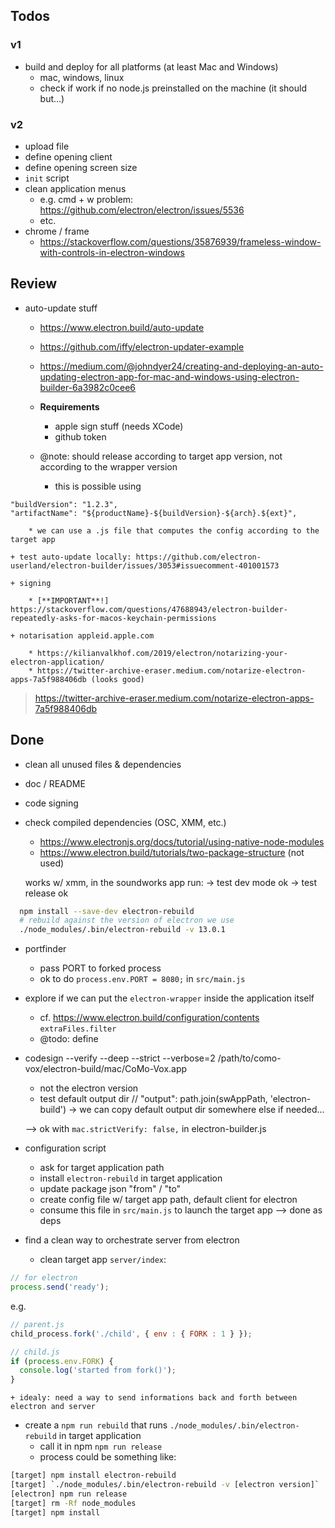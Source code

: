 ## Todos

### v1

- build and deploy for all platforms (at least Mac and Windows)
    + mac, windows, linux
    + check if work if no node.js preinstalled on the machine (it should but...)

### v2

- upload file
- define opening client
- define opening screen size
- `init` script
- clean application menus
    + e.g. cmd + w problem: https://github.com/electron/electron/issues/5536
    + etc.
- chrome / frame
    + https://stackoverflow.com/questions/35876939/frameless-window-with-controls-in-electron-windows


## Review

- auto-update stuff
    + https://www.electron.build/auto-update
    + https://github.com/iffy/electron-updater-example
    + https://medium.com/@johndyer24/creating-and-deploying-an-auto-updating-electron-app-for-mac-and-windows-using-electron-builder-6a3982c0cee6 

    + **Requirements**
        * apple sign stuff (needs XCode)
        * github token

    + @note: should release according to target app version, not according to the wrapper version
        * this is possible using
```
"buildVersion": "1.2.3",
"artifactName": "${productName}-${buildVersion}-${arch}.${ext}",
```

        * we can use a .js file that computes the config according to the target app

    + test auto-update locally: https://github.com/electron-userland/electron-builder/issues/3053#issuecomment-401001573

    + signing

        * [**IMPORTANT**!] https://stackoverflow.com/questions/47688943/electron-builder-repeatedly-asks-for-macos-keychain-permissions

    + notarisation appleid.apple.com

        * https://kilianvalkhof.com/2019/electron/notarizing-your-electron-application/
        * https://twitter-archive-eraser.medium.com/notarize-electron-apps-7a5f988406db (looks good)


> https://twitter-archive-eraser.medium.com/notarize-electron-apps-7a5f988406db

## Done

- clean all unused files & dependencies
- doc / README
- code signing

- check compiled dependencies (OSC, XMM, etc.)
    + https://www.electronjs.org/docs/tutorial/using-native-node-modules
    + https://www.electron.build/tutorials/two-package-structure (not used)

    works w/ xmm, in the soundworks app run:
    -> test dev mode ok
    -> test release ok

```sh
  npm install --save-dev electron-rebuild
  # rebuild against the version of electron we use
  ./node_modules/.bin/electron-rebuild -v 13.0.1 
```

- portfinder
    + pass PORT to forked process
    + ok to do `process.env.PORT = 8080;` in `src/main.js`

- explore if we can put the `electron-wrapper` inside the application itself
    + cf. https://www.electron.build/configuration/contents `extraFiles.filter`
    + @todo: define


- codesign --verify --deep --strict --verbose=2 /path/to/como-vox/electron-build/mac/CoMo-Vox.app

    + not the electron version
    + test default output dir // "output": path.join(swAppPath, 'electron-build')
    -> we can copy default output dir somewhere else if needed...

    --> ok with `mac.strictVerify: false,` in electron-builder.js

- configuration script
    + ask for target application path
    + install `electron-rebuild` in target application
    + update package json "from" / "to"
    + create config file w/ target app path, default client for electron
    + consume this file in `src/main.js` to launch the target app
    --> done as deps

- find a clean way to orchestrate server from electron
    + clean target app `server/index`:
```js  
// for electron
process.send('ready');
```
e.g.
```js
// parent.js
child_process.fork('./child', { env : { FORK : 1 } });

// child.js
if (process.env.FORK) {
  console.log('started from fork()');
}
```
    
    + idealy: need a way to send informations back and forth between electron and server
    
- create a `npm run rebuild` that runs `./node_modules/.bin/electron-rebuild` in target application
    + call it in npm `npm run release`
    + process could be something like:

```sh
[target] npm install electron-rebuild
[target] `./node_modules/.bin/electron-rebuild -v [electron version]` 
[electron] npm run release
[target] rm -Rf node_modules
[target] npm install
```

